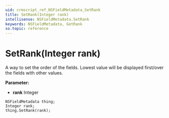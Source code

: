 ```yaml
---
uid: crmscript_ref_NSFieldMetadata_SetRank
title: SetRank(Integer rank)
intellisense: NSFieldMetadata.SetRank
keywords: NSFieldMetadata, GetRank
so.topic: reference
---
```


# SetRank(Integer rank)

A way to set the order of the fields. Lowest value will be displayed first/over the fields with other values.

**Parameter:** 
* **rank** Integer

```crmscript
NSFieldMetadata thing;
Integer rank;
thing.SetRank(rank);
```

